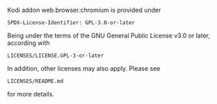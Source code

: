 Kodi addon web.browser.chromium is provided under

    SPDX-License-Identifier: GPL-3.0-or-later


Being under the terms of the GNU General Public License v3.0 or later, according with

    LICENSES/LICENSE.GPL-3-or-later


In addition, other licenses may also apply. Please see

    LICENSES/README.md

for more details.

